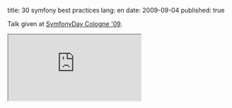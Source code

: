 title: 30 symfony best practices
lang: en
date: 2009-09-04
published: true

Talk given at [SymfonyDay Cologne '09](http://www.symfonyday.com/de/archives/symfony-day-2009.html).

<iframe src="http://www.slideshare.net/slideshow/embed_code/1951505" class="slideshare">
    <p><a href="http://www.slideshare.net/nperriault/30-symfony-best-practices">30 symfony best practices</a></p>
</iframe>
